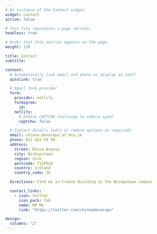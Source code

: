 ```yaml
---
# An instance of the Contact widget.
widget: contact
active: false

# This file represents a page section.
headless: true

# Order that this section appears on the page.
weight: 130

title: Contact
subtitle:

content:
  # Automatically link email and phone or display as text?
  autolink: true

  # Email form provider
  form:
    provider: netlify
    formspree:
      id:
    netlify:
      # Enable CAPTCHA challenge to reduce spam?
      captcha: false

  # Contact details (edit or remove options as required)
  email: chinna.devarapu'at'mtu.ie
  phone: 021 433 59 58
  address:
    street: Rossa Avenue
    city: Bishopstown
    region: Cork
    postcode: T12P928
    country: Ireland
    country_code: IE

  directions: Find me in Create Building in the Bisopstown campus

  contact_links:
    - icon: twitter
      icon_pack: fab
      name: DM Me
      link: "https://twitter.com/chinnadevarapu"

design:
  columns: "2"
---
```

